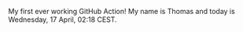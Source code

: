 My first ever working GitHub Action!
My name is Thomas and today is Wednesday, 17 April, 02:18 CEST. 

